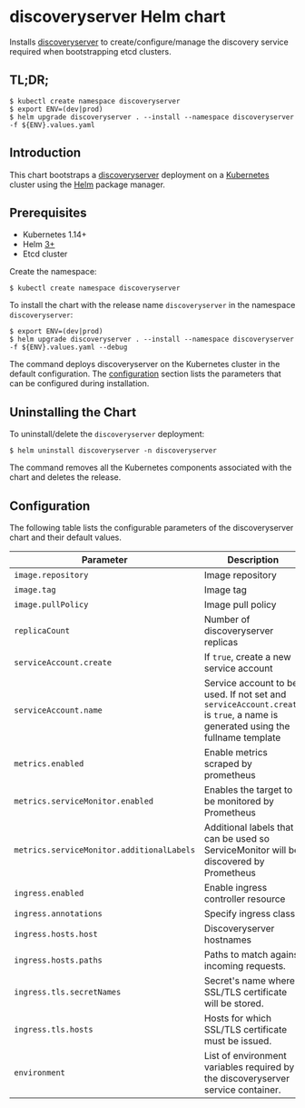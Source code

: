 # discoveryserver Helm chart

Installs [discoveryserver](https://github.com/etcd-io/discoveryserver) to create/configure/manage the discovery service required when bootstrapping etcd clusters.

## TL;DR;

```console
$ kubectl create namespace discoveryserver
$ export ENV=(dev|prod)
$ helm upgrade discoveryserver . --install --namespace discoveryserver -f ${ENV}.values.yaml
```

## Introduction

This chart bootstraps a [discoveryserver](https://github.com/etcd-io/discoveryserver) deployment on a [Kubernetes](http://kubernetes.io) cluster using the [Helm](https://helm.sh) package manager.

## Prerequisites
  - Kubernetes 1.14+
  - Helm [3+](https://helm.sh)
  - Etcd cluster
  
Create the namespace:

```console
$ kubectl create namespace discoveryserver
```

To install the chart with the release name `discoveryserver` in the namespace `discoveryserver`:

```console
$ export ENV=(dev|prod)
$ helm upgrade discoveryserver . --install --namespace discoveryserver -f ${ENV}.values.yaml --debug
```

The command deploys discoveryserver on the Kubernetes cluster in the default configuration. The [configuration](#configuration) section lists the parameters that can be configured during installation.

## Uninstalling the Chart

To uninstall/delete the `discoveryserver` deployment:

```console
$ helm uninstall discoveryserver -n discoveryserver
```

The command removes all the Kubernetes components associated with the chart and deletes the release.

## Configuration

The following table lists the configurable parameters of the discoveryserver chart and their default values.

| Parameter | Description | Default |
| --------- | ----------- | ------- |
| `image.repository` | Image repository | `gcr.io/etcd-io-dev/discoveryserver` |
| `image.tag` | Image tag | `latest` |
| `image.pullPolicy` | Image pull policy | `Always` |
| `replicaCount`  | Number of discoveryserver replicas  | `5` |
| `serviceAccount.create` | If `true`, create a new service account | `true` |
| `serviceAccount.name` | Service account to be used. If not set and `serviceAccount.create` is `true`, a name is generated using the fullname template | "" |
| `metrics.enabled`| Enable metrics scraped by prometheus | `true` |
| `metrics.serviceMonitor.enabled` | Enables the target to be monitored by Prometheus | `true` |
| `metrics.serviceMonitor.additionalLabels` | Additional labels that can be used so ServiceMonitor will be discovered by Prometheus | `{}` |
| `ingress.enabled` | Enable ingress controller resource | `true` |
| `ingress.annotations` | Specify ingress class | `kubernetes.io/ingress.class: nginx` |
| `ingress.hosts.host` | Discoveryserver hostnames | `true` |
| `ingress.hosts.paths` | Paths to match against incoming requests. | `[/]` |
| `ingress.tls.secretNames` | Secret's name where SSL/TLS certificate will be stored. | `discoveryserver-tls` |
| `ingress.tls.hosts` | Hosts for which SSL/TLS certificate must be issued. | `["discovery.etcd.io", "www.discovery.etcd.io"]` |
| `environment` | List of environment variables required by the discoveryserver service container. | {"DISC_ETCD":"http://discovery-etcd-cluster-client:2379", "DISC_HOST":"https://dev.discovery.etcd.io", "DISC_MINAGE":"12h"}|


